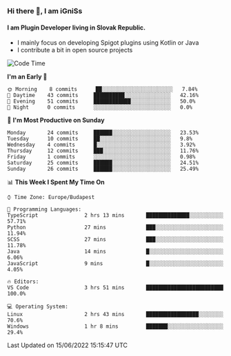 ### Hi there 👋, I am iGniSs

#### I am Plugin Developer living in Slovak Republic.
- I mainly focus on developing Spigot plugins using Kotlin or Java
- I contribute a bit in open source projects

<!--START_SECTION:waka-->
![Code Time](http://img.shields.io/badge/Code%20Time-782%20hrs%2053%20mins-blue)

**I'm an Early 🐤** 

```text
🌞 Morning    8 commits      ██░░░░░░░░░░░░░░░░░░░░░░░   7.84% 
🌆 Daytime    43 commits     ██████████░░░░░░░░░░░░░░░   42.16% 
🌃 Evening    51 commits     ████████████░░░░░░░░░░░░░   50.0% 
🌙 Night      0 commits      ░░░░░░░░░░░░░░░░░░░░░░░░░   0.0%

```
📅 **I'm Most Productive on Sunday** 

```text
Monday       24 commits     ██████░░░░░░░░░░░░░░░░░░░   23.53% 
Tuesday      10 commits     ██░░░░░░░░░░░░░░░░░░░░░░░   9.8% 
Wednesday    4 commits      █░░░░░░░░░░░░░░░░░░░░░░░░   3.92% 
Thursday     12 commits     ███░░░░░░░░░░░░░░░░░░░░░░   11.76% 
Friday       1 commits      ░░░░░░░░░░░░░░░░░░░░░░░░░   0.98% 
Saturday     25 commits     ██████░░░░░░░░░░░░░░░░░░░   24.51% 
Sunday       26 commits     ██████░░░░░░░░░░░░░░░░░░░   25.49%

```


📊 **This Week I Spent My Time On** 

```text
⌚︎ Time Zone: Europe/Budapest

💬 Programming Languages: 
TypeScript               2 hrs 13 mins       ██████████████░░░░░░░░░░░   57.71% 
Python                   27 mins             ███░░░░░░░░░░░░░░░░░░░░░░   11.94% 
SCSS                     27 mins             ███░░░░░░░░░░░░░░░░░░░░░░   11.78% 
Java                     14 mins             █░░░░░░░░░░░░░░░░░░░░░░░░   6.06% 
JavaScript               9 mins              █░░░░░░░░░░░░░░░░░░░░░░░░   4.05%

🔥 Editors: 
VS Code                  3 hrs 51 mins       █████████████████████████   100.0%

💻 Operating System: 
Linux                    2 hrs 43 mins       █████████████████░░░░░░░░   70.6% 
Windows                  1 hr 8 mins         ███████░░░░░░░░░░░░░░░░░░   29.4%

```


 Last Updated on 15/06/2022 15:15:47 UTC
<!--END_SECTION:waka-->